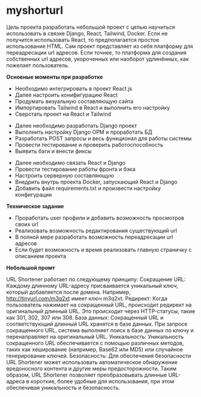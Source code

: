# myshorturl

Цель проекта разработать небольшой проект с целью научиться использовать в связке Django, React, Tailwind, Docker. Если не получится использовать React, то предполагается простое использование HTML. Сам проект представляет из себя платформу для переадресации url адресов. Если точнее, то платформа для создания собственных url адресов, укороченных или наоборот удлинённых, как пожелает пользователь. 

**Основные моменты при разработке**

- Необходимо интегрировать в проект React.js 
- Далее настроить конифигурацию React
- Продумать визуальную составляющую сайта
- Импортировать Tailwind в React и выполнить его настройку
- Сверстать проект на React и Tailwind

+ Далее необходимо разработать Django проект
+ Выполнить настройку Django ОРМ и проработать БД
+ Разработать POST запросы и весь функционал для работы системы
+ Провести тестирование и проверить работоспособность
+ Выявить баги и внести фиксы

* Далее необходимо связать React и Django
* Провести тестирование работы фронта и бэка
* Настроить серверную составляющую
* Внедрить внутрь проекта Docker, запускающий React и Django
* Добавить файл requirements.txt и произвести настройку конфигурации

**Техническое задание**

- Проработать user профили и добавить возможность просмотров своих url 
- Реализовать возможность редактирования существующий url 
- В полной мере разработать возможность переадресации url адресов
- Если будет возможность и время реализовать главную страничку с описанием проекта

**Небольшой промт**

URL Shortener работает по следующему принципу:
Сокращение URL: Каждому длинному URL-адресу присваивается уникальный ключ, который добавляется после домена. Например, http://tinyurl.com/m3q2xt имеет ключ m3q2xt.
Редирект: Когда пользователь нажимает на сокращенный URL, происходит редирект на оригинальный длинный URL. Это происходит через HTTP-статусы, такие как 301, 302, 307 или 308.
База данных: Сокращенный URL и соответствующий длинный URL хранятся в базе данных. При запросе сокращенного URL, система выполняет поиск в базе данных по ключу и перенаправляет на оригинальный URL.
Уникальность: Уникальность сокращенного URL обеспечивается с помощью различных методов, таких как хеширование (например, Base62 или MD5) или случайное генерирование ключей.
Безопасность: Для обеспечения безопасности URL Shortener может использовать автоматическое обнаружение вредоносного контента и другие меры предосторожности.
Таким образом, URL Shortener позволяет преобразовывать длинные URL-адреса в короткие, более удобные для использования, при этом обеспечивая уникальность и безопасность.

